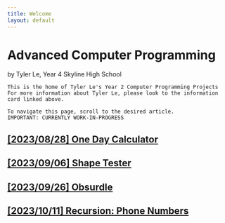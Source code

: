 ```yaml
---
title: Welcome
layout: default
---
```


# Advanced Computer Programming 

by Tyler Le, Year 4 Skyline High School

    This is the home of Tyler Le's Year 2 Computer Programming Projects
    For more information about Tyler Le, please look to the information 
    card linked above.
    
    To navigate this page, scroll to the desired article.
    IMPORTANT: CURRENTLY WORK-IN-PROGRESS

## [[2023/08/28] One Day Calculator](https://tylerlecmd.github.io/CPP2/2023/08/28/onedaycalc.html)
## [[2023/09/06] Shape Tester](https://tylerlecmd.github.io/CPP2/2023/09/06/shapetester.html)
## [[2023/09/26] Obsurdle](https://tylerlecmd.github.io/CPP2/2023/09/26/obsurdle.html)
## [[2023/10/11] Recursion: Phone Numbers](https://tylerlecmd.github.io/CPP2/2023/10/11/recursephone.html)
